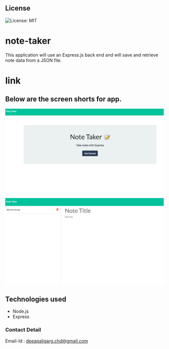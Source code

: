 ## License
![License: MIT](https://img.shields.io/badge/License-MIT-yellow.svg)

# note-taker
This application will use an Express.js back end and will save and retrieve note data from a JSON file.

#  link 


## Below are the screen shorts for app. 
![Website](./public/assets/note.png)



![Website](./public/assets/note_main.png)






## Technologies used
* Node.js
* Express

### Contact Detail 
Email-Id : deeapaligarg.chd@gmail.com

